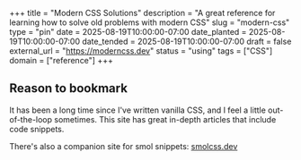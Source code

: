 +++
title = "Modern CSS Solutions"
description = "A great reference for learning how to solve old problems with modern CSS"
slug = "modern-css"
type = "pin"
date = 2025-08-19T10:00:00-07:00
date_planted = 2025-08-19T10:00:00-07:00
date_tended = 2025-08-19T10:00:00-07:00
draft = false
external_url = "https://moderncss.dev"
status = "using"
tags = ["CSS"]
domain = ["reference"]
+++

## Reason to bookmark

It has been a long time since I've written vanilla CSS, and I feel a little out-of-the-loop sometimes. This site has great in-depth articles that include code snippets.

There's also a companion site for smol snippets: [smolcss.dev](https://smolcss.dev)
